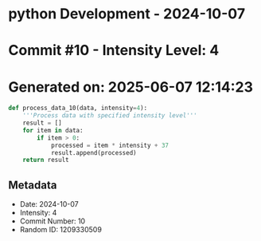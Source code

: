 ﻿# python Development - 2024-10-07
# Commit #10 - Intensity Level: 4
# Generated on: 2025-06-07 12:14:23
```python
def process_data_10(data, intensity=4):
    '''Process data with specified intensity level'''
    result = []
    for item in data:
        if item > 0:
            processed = item * intensity + 37
            result.append(processed)
    return result
```
## Metadata
- Date: 2024-10-07
- Intensity: 4
- Commit Number: 10
- Random ID: 1209330509
